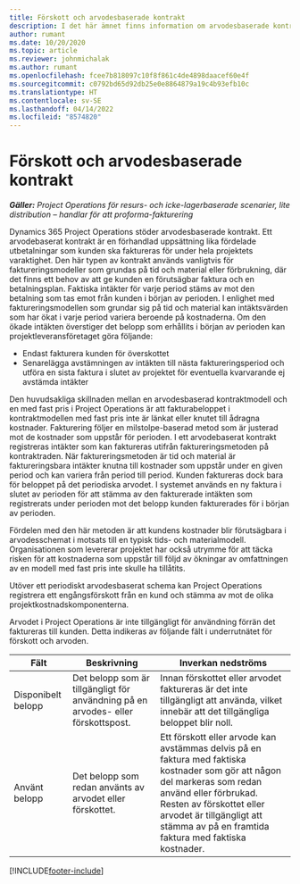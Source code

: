 ```yaml
---
title: Förskott och arvodesbaserade kontrakt
description: I det här ämnet finns information om arvodesbaserade kontrakteringsmodeller och förskott i Project Operations.
author: rumant
ms.date: 10/20/2020
ms.topic: article
ms.reviewer: johnmichalak
ms.author: rumant
ms.openlocfilehash: fcee7b818097c10f8f861c4de4898daacef60e4f
ms.sourcegitcommit: c0792bd65d92db25e0e8864879a19c4b93efb10c
ms.translationtype: HT
ms.contentlocale: sv-SE
ms.lasthandoff: 04/14/2022
ms.locfileid: "8574820"
---
```

# <a name="advances-and-retainer-based-contracts"></a>Förskott och arvodesbaserade kontrakt


_**Gäller:** Project Operations för resurs- och icke-lagerbaserade scenarier, lite distribution – handlar för att proforma-fakturering_

Dynamics 365 Project Operations stöder arvodesbaserade kontrakt. Ett arvodebaserat kontrakt är en förhandlad uppsättning lika fördelade utbetalningar som kunden ska faktureras för under hela projektets varaktighet. Den här typen av kontrakt används vanligtvis för faktureringsmodeller som grundas på tid och material eller förbrukning, där det finns ett behov av att ge kunden en förutsägbar faktura och en betalningsplan. Faktiska intäkter för varje period stäms av mot den betalning som tas emot från kunden i början av perioden. I enlighet med faktureringsmodellen som grundar sig på tid och material kan intäktsvärden som har ökat i varje period variera beroende på kostnaderna. Om den ökade intäkten överstiger det belopp som erhållits i början av perioden kan projektleveransföretaget göra följande:

- Endast fakturera kunden för överskottet 
- Senarelägga avstämningen av intäkten till nästa faktureringsperiod och utföra en sista faktura i slutet av projektet för eventuella kvarvarande ej avstämda intäkter

Den huvudsakliga skillnaden mellan en arvodesbaserad kontraktmodell och en med fast pris i Project Operations är att fakturabeloppet i kontraktmodellen med fast pris inte är länkat eller knutet till ådragna kostnader. Fakturering följer en milstolpe-baserad metod som är justerad mot de kostnader som uppstår för perioden. I ett arvodebaserat kontrakt registreras intäkter som kan faktureras utifrån faktureringsmetoden på kontraktraden. När faktureringsmetoden är tid och material är faktureringsbara intäkter knutna till kostnader som uppstår under en given period och kan variera från period till period. Kunden faktureras dock bara för beloppet på det periodiska arvodet. I systemet används en ny faktura i slutet av perioden för att stämma av den fakturerade intäkten som registrerats under perioden mot det belopp kunden fakturerades för i början av perioden.

Fördelen med den här metoden är att kundens kostnader blir förutsägbara i arvodesschemat i motsats till en typisk tids- och materialmodell. Organisationen som levererar projektet har också utrymme för att täcka risken för att kostnaderna som uppstår till följd av ökningar av omfattningen av en modell med fast pris inte skulle ha tillåtits.

Utöver ett periodiskt arvodesbaserat schema kan Project Operations registrera ett engångsförskott från en kund och stämma av mot de olika projektkostnadskomponenterna.

Arvodet i Project Operations är inte tillgängligt för användning förrän det faktureras till kunden. Detta indikeras av följande fält i underrutnätet för förskott och arvoden.

| Fält | Beskrivning | Inverkan nedströms |
| --- | --- | --- |
| Disponibelt belopp | Det belopp som är tillgängligt för användning på en arvodes- eller förskottspost. | Innan förskottet eller arvodet faktureras är det inte tillgängligt att använda, vilket innebär att det tillgängliga beloppet blir noll. |
| Använt belopp | Det belopp som redan använts av arvodet eller förskottet. | Ett förskott eller arvode kan avstämmas delvis på en faktura med faktiska kostnader som gör att någon del markeras som redan använd eller förbrukad. Resten av förskottet eller arvodet är tillgängligt att stämma av på en framtida faktura med faktiska kostnader. |


[!INCLUDE[footer-include](../../includes/footer-banner.md)]
